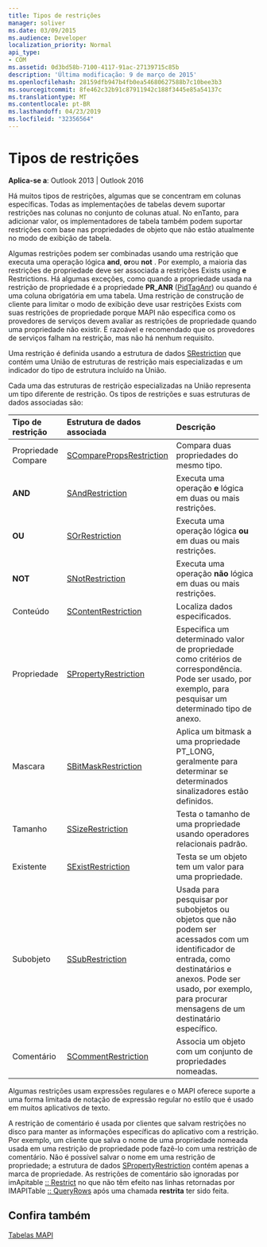 ```yaml
---
title: Tipos de restrições
manager: soliver
ms.date: 03/09/2015
ms.audience: Developer
localization_priority: Normal
api_type:
- COM
ms.assetid: 0d3bd58b-7100-4117-91ac-27139715c85b
description: 'Última modificação: 9 de março de 2015'
ms.openlocfilehash: 28159dfb947b4fb0ea54680627588b7c10bee3b3
ms.sourcegitcommit: 8fe462c32b91c87911942c188f3445e85a54137c
ms.translationtype: MT
ms.contentlocale: pt-BR
ms.lasthandoff: 04/23/2019
ms.locfileid: "32356564"
---
```

# <a name="types-of-restrictions"></a>Tipos de restrições

  
  
**Aplica-se a**: Outlook 2013 | Outlook 2016 
  
Há muitos tipos de restrições, algumas que se concentram em colunas específicas. Todas as implementações de tabelas devem suportar restrições nas colunas no conjunto de colunas atual. No enTanto, para adicionar valor, os implementadores de tabela também podem suportar restrições com base nas propriedades de objeto que não estão atualmente no modo de exibição de tabela.
  
Algumas restrições podem ser combinadas usando uma restrição que executa uma operação lógica **and**, **or**ou **not** . Por exemplo, a maioria das restrições de propriedade deve ser associada a restrições Exists using **e** Restrictions. Há algumas exceções, como quando a propriedade usada na restrição de propriedade é a propriedade **PR_ANR** ([PidTagAnr](pidtaganr-canonical-property.md)) ou quando é uma coluna obrigatória em uma tabela. Uma restrição de construção de cliente para limitar o modo de exibição deve usar restrições Exists com suas restrições de propriedade porque MAPI não especifica como os provedores de serviços devem avaliar as restrições de propriedade quando uma propriedade não existir. É razoável e recomendado que os provedores de serviços falham na restrição, mas não há nenhum requisito. 
  
Uma restrição é definida usando a estrutura de dados [SRestriction](srestriction.md) que contém uma União de estruturas de restrição mais especializadas e um indicador do tipo de estrutura incluído na União. 
  
Cada uma das estruturas de restrição especializadas na União representa um tipo diferente de restrição. Os tipos de restrições e suas estruturas de dados associadas são:
  
|**Tipo de restrição**|**Estrutura de dados associada**|**Descrição**|
|:-----|:-----|:-----|
|Propriedade Compare  <br/> |[SComparePropsRestriction](scomparepropsrestriction.md) <br/> |Compara duas propriedades do mesmo tipo.  <br/> |
|**AND** <br/> |[SAndRestriction](sandrestriction.md) <br/> |Executa uma operação **e** lógica em duas ou mais restrições.  <br/> |
|**OU** <br/> |[SOrRestriction](sorrestriction.md) <br/> |Executa uma operação lógica **ou** em duas ou mais restrições.  <br/> |
|**NOT** <br/> |[SNotRestriction](snotrestriction.md) <br/> |Executa uma operação **não** lógica em duas ou mais restrições.  <br/> |
|Conteúdo  <br/> |[SContentRestriction](scontentrestriction.md) <br/> |Localiza dados especificados.  <br/> |
|Propriedade	  <br/> |[SPropertyRestriction](spropertyrestriction.md) <br/> |Especifica um determinado valor de propriedade como critérios de correspondência. Pode ser usado, por exemplo, para pesquisar um determinado tipo de anexo.  <br/> |
|Mascara  <br/> |[SBitMaskRestriction](sbitmaskrestriction.md) <br/> |Aplica um bitmask a uma propriedade PT_LONG, geralmente para determinar se determinados sinalizadores estão definidos.  <br/> |
|Tamanho  <br/> |[SSizeRestriction](ssizerestriction.md) <br/> |Testa o tamanho de uma propriedade usando operadores relacionais padrão.  <br/> |
|Existente  <br/> |[SExistRestriction](sexistrestriction.md) <br/> |Testa se um objeto tem um valor para uma propriedade.  <br/> |
|Subobjeto  <br/> |[SSubRestriction](ssubrestriction.md) <br/> |Usada para pesquisar por subobjetos ou objetos que não podem ser acessados com um identificador de entrada, como destinatários e anexos. Pode ser usado, por exemplo, para procurar mensagens de um destinatário específico.  <br/> |
|Comentário  <br/> |[SCommentRestriction](scommentrestriction.md) <br/> |Associa um objeto com um conjunto de propriedades nomeadas.  <br/> |
   
Algumas restrições usam expressões regulares e o MAPI oferece suporte a uma forma limitada de notação de expressão regular no estilo que é usado em muitos aplicativos de texto.
  
A restrição de comentário é usada por clientes que salvam restrições no disco para manter as informações específicas do aplicativo com a restrição. Por exemplo, um cliente que salva o nome de uma propriedade nomeada usada em uma restrição de propriedade pode fazê-lo com uma restrição de comentário. Não é possível salvar o nome em uma restrição de propriedade; a estrutura de dados [SPropertyRestriction](spropertyrestriction.md) contém apenas a marca de propriedade. As restrições de comentário são ignoradas por imApitable [:: Restrict](imapitable-restrict.md) no que não têm efeito nas linhas retornadas por IMAPITable [:: QueryRows](imapitable-queryrows.md) após uma chamada **restrita** ter sido feita. 
  
## <a name="see-also"></a>Confira também



[Tabelas MAPI](mapi-tables.md)

